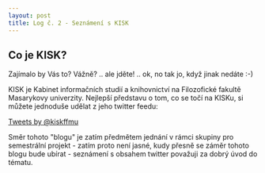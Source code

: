 ```yaml
---
layout: post
title: Log č. 2 - Seznámení s KISK
---
```


## Co je KISK?
Zajímalo by Vás to? Vážně? .. ale jděte! .. ok, no tak jo, když jinak nedáte :-)

KISK je Kabinet informačních studií a knihovnictví na Filozofické fakultě Masarykovy univerzity. Nejlepší představu o tom, co se točí na KISKu, si můžete jednoduše udělat z jeho twitter feedu:

<a class="twitter-timeline" href="https://twitter.com/kiskffmu" data-widget-id="719968570822758400">Tweets by @kiskffmu</a>
<script>!function(d,s,id){var js,fjs=d.getElementsByTagName(s)[0],p=/^http:/.test(d.location)?'http':'https';if(!d.getElementById(id)){js=d.createElement(s);js.id=id;js.src=p+"://platform.twitter.com/widgets.js";fjs.parentNode.insertBefore(js,fjs);}}(document,"script","twitter-wjs");</script>

Směr tohoto "blogu" je zatím předmětem jednání v rámci skupiny pro semestrální projekt - zatím proto není jasné, kudy přesně se záměr tohoto blogu bude ubírat - seznámení s obsahem twitter považuji za dobrý úvod do tématu.

